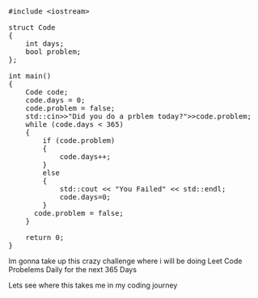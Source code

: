 <pre>
#include &lt;iostream&gt;

struct Code
{
    int days;
    bool problem;
};

int main()
{
    Code code;
    code.days = 0;
    code.problem = false;
    std::cin>>"Did you do a prblem today?">>code.problem;
    while (code.days < 365)
    {
        if (code.problem)
        {
            code.days++;
        }
        else
        {
            std::cout &lt;&lt; "You Failed" &lt;&lt; std::endl;
            code.days=0;
        }
      code.problem = false;
    }

    return 0;
}
</pre>






Im gonna take up this crazy challenge where i will be doing Leet Code Probelems Daily for the next 365 Days

Lets see where this takes me in my coding journey
